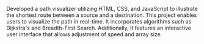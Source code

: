 Developed a path visualizer utilizing HTML, CSS, and JavaScript to illustrate the shortest route between a source and a destination. This project enables users to visualize the path in real-time. It incorporates algorithms such as Dijkstra's and Breadth-First Search. Additionally, it features an interactive user interface that allows adjustment of speed and array size.
